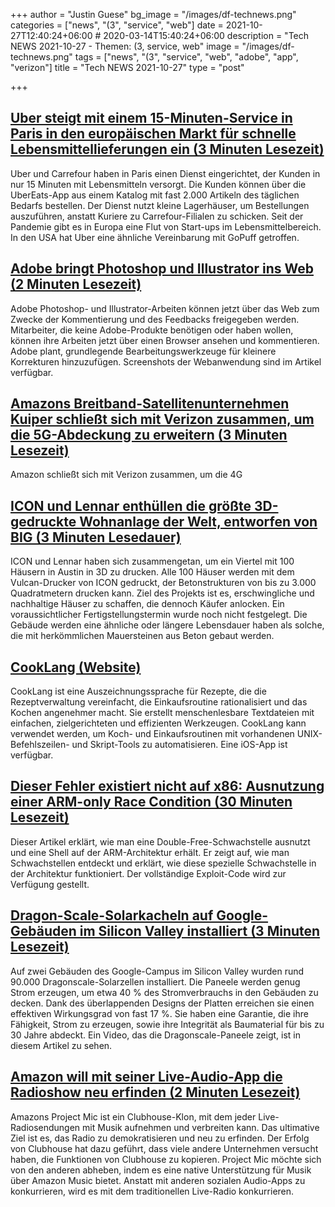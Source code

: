+++
author = "Justin Guese"
bg_image = "/images/df-technews.png"
categories = ["news", "(3", "service", "web"]
date = 2021-10-27T12:40:24+06:00 # 2020-03-14T15:40:24+06:00
description = "Tech NEWS 2021-10-27 - Themen: (3, service, web"
image = "/images/df-technews.png"
tags = ["news", "(3", "service", "web", "adobe", "app", "verizon"]
title = "Tech NEWS 2021-10-27"
type = "post"

+++

## [Uber steigt mit einem 15-Minuten-Service in Paris in den europäischen Markt für schnelle Lebensmittellieferungen ein (3 Minuten Lesezeit)](https://www.cnbc.com/2021/10/25/uber-launches-rapid-grocery-delivery-service-in-paris.html)

 Uber und Carrefour haben in Paris einen Dienst eingerichtet, der Kunden in nur 15 Minuten mit Lebensmitteln versorgt. Die Kunden können über die UberEats-App aus einem Katalog mit fast 2.000 Artikeln des täglichen Bedarfs bestellen. Der Dienst nutzt kleine Lagerhäuser, um Bestellungen auszuführen, anstatt Kuriere zu Carrefour-Filialen zu schicken. Seit der Pandemie gibt es in Europa eine Flut von Start-ups im Lebensmittelbereich. In den USA hat Uber eine ähnliche Vereinbarung mit GoPuff getroffen.

## [Adobe bringt Photoshop und Illustrator ins Web (2 Minuten Lesezeit)](https://www.engadget.com/photoshop-and-illustrator-come-to-the-web-for-comments-basic-edits-and-more-130045329.html)

 Adobe Photoshop- und Illustrator-Arbeiten können jetzt über das Web zum Zwecke der Kommentierung und des Feedbacks freigegeben werden. Mitarbeiter, die keine Adobe-Produkte benötigen oder haben wollen, können ihre Arbeiten jetzt über einen Browser ansehen und kommentieren. Adobe plant, grundlegende Bearbeitungswerkzeuge für kleinere Korrekturen hinzuzufügen. Screenshots der Webanwendung sind im Artikel verfügbar.

## [Amazons Breitband-Satellitenunternehmen Kuiper schließt sich mit Verizon zusammen, um die 5G-Abdeckung zu erweitern (3 Minuten Lesezeit)](https://www.theverge.com/2021/10/26/22745637/amazon-kuiper-satellite-constellation-verizon-partnership-5g-cellular-backhaul)

 Amazon schließt sich mit Verizon zusammen, um die 4G

## [ICON und Lennar enthüllen die größte 3D-gedruckte Wohnanlage der Welt, entworfen von BIG (3 Minuten Lesedauer)](https://www.archpaper.com/2021/10/icon-and-lennar-reveal-worlds-largest-3d-printed-community-designed-by-big/)

 ICON und Lennar haben sich zusammengetan, um ein Viertel mit 100 Häusern in Austin in 3D zu drucken. Alle 100 Häuser werden mit dem Vulcan-Drucker von ICON gedruckt, der Betonstrukturen von bis zu 3.000 Quadratmetern drucken kann. Ziel des Projekts ist es, erschwingliche und nachhaltige Häuser zu schaffen, die dennoch Käufer anlocken. Ein voraussichtlicher Fertigstellungstermin wurde noch nicht festgelegt. Die Gebäude werden eine ähnliche oder längere Lebensdauer haben als solche, die mit herkömmlichen Mauersteinen aus Beton gebaut werden.

## [CookLang (Website)](https://cooklang.org/)

 CookLang ist eine Auszeichnungssprache für Rezepte, die die Rezeptverwaltung vereinfacht, die Einkaufsroutine rationalisiert und das Kochen angenehmer macht. Sie erstellt menschenlesbare Textdateien mit einfachen, zielgerichteten und effizienten Werkzeugen. CookLang kann verwendet werden, um Koch- und Einkaufsroutinen mit vorhandenen UNIX-Befehlszeilen- und Skript-Tools zu automatisieren. Eine iOS-App ist verfügbar.

## [Dieser Fehler existiert nicht auf x86: Ausnutzung einer ARM-only Race Condition (30 Minuten Lesezeit)](https://github.com/stong/how-to-exploit-a-double-free)

 Dieser Artikel erklärt, wie man eine Double-Free-Schwachstelle ausnutzt und eine Shell auf der ARM-Architektur erhält. Er zeigt auf, wie man Schwachstellen entdeckt und erklärt, wie diese spezielle Schwachstelle in der Architektur funktioniert. Der vollständige Exploit-Code wird zur Verfügung gestellt.

## [Dragon-Scale-Solarkacheln auf Google-Gebäuden im Silicon Valley installiert (3 Minuten Lesezeit)](https://pv-magazine-usa.com/2021/10/26/watch-dragon-scale-solar-tiles-installed-on-google-buildings-in-silicon-valley/)

 Auf zwei Gebäuden des Google-Campus im Silicon Valley wurden rund 90.000 Dragonscale-Solarzellen installiert. Die Paneele werden genug Strom erzeugen, um etwa 40 % des Stromverbrauchs in den Gebäuden zu decken. Dank des überlappenden Designs der Platten erreichen sie einen effektiven Wirkungsgrad von fast 17 %. Sie haben eine Garantie, die ihre Fähigkeit, Strom zu erzeugen, sowie ihre Integrität als Baumaterial für bis zu 30 Jahre abdeckt. Ein Video, das die Dragonscale-Paneele zeigt, ist in diesem Artikel zu sehen.

## [Amazon will mit seiner Live-Audio-App die Radioshow neu erfinden (2 Minuten Lesezeit)](https://www.inputmag.com/tech/amazons-planned-live-audio-app-wants-to-reinvent-radio-shows)

 Amazons Project Mic ist ein Clubhouse-Klon, mit dem jeder Live-Radiosendungen mit Musik aufnehmen und verbreiten kann. Das ultimative Ziel ist es, das Radio zu demokratisieren und neu zu erfinden. Der Erfolg von Clubhouse hat dazu geführt, dass viele andere Unternehmen versucht haben, die Funktionen von Clubhouse zu kopieren. Project Mic möchte sich von den anderen abheben, indem es eine native Unterstützung für Musik über Amazon Music bietet. Anstatt mit anderen sozialen Audio-Apps zu konkurrieren, wird es mit dem traditionellen Live-Radio konkurrieren.

